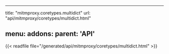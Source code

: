 
---
title: "mitmproxy.coretypes.multidict"
url: "api/mitmproxy/coretypes/multidict.html"

menu:
    addons:
        parent: 'API'
---

{{< readfile file="/generated/api/mitmproxy/coretypes/multidict.html" >}}
